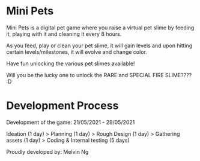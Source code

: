 # Mini Pets
Mini Pets is a digital pet game where you raise a virtual pet slime by feeding it, playing with it and cleaning it every 8 hours. 

As you feed, play or clean your pet slime, it will gain levels and upon hitting certain levels/milestones, it will evolve and change color.

Have fun unlocking the various pet slimes available!

Will you be the lucky one to unlock the RARE and SPECIAL FIRE SLIME???? :D
 
# Development Process
Development of the game: 21/05/2021 - 29/05/2021

Ideation (1 day) > Planning (1 day) > Rough Design (1 day) > Gathering assets (1 day) > Coding & Internal testing (5 days)

Proudly developed by: Melvin Ng
